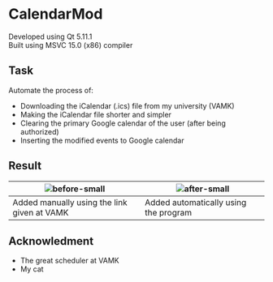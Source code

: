 # CalendarMod
Developed using Qt 5.11.1  
Built using MSVC 15.0 (x86) compiler

## Task
Automate the process of:
* Downloading the iCalendar (.ics) file from my university (VAMK)
* Making the iCalendar file shorter and simpler
* Clearing the primary Google calendar of the user (after being authorized)
* Inserting the modified events to Google calendar

## Result
| ![before-small](https://user-images.githubusercontent.com/24993267/45255543-98802e80-b390-11e8-9fa1-3702ac943dd5.png) | ![after-small](https://user-images.githubusercontent.com/24993267/45255537-9027f380-b390-11e8-9b66-56f794a91bc6.png) |
| --- | --- |
| Added manually using the link given at VAMK| Added automatically using the program |

## Acknowledment
* The great scheduler at VAMK
* My cat
